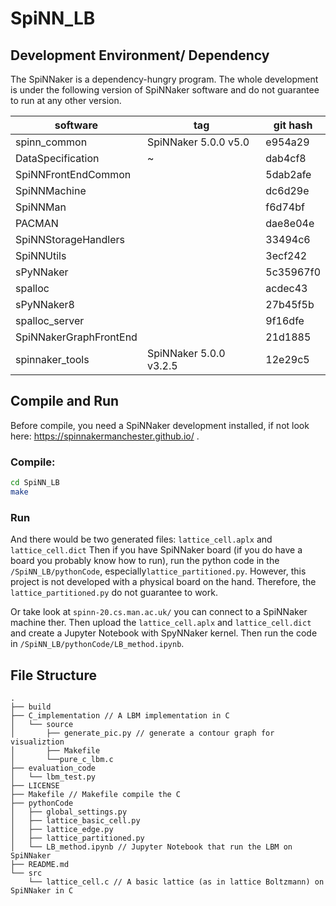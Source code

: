 # SpiNN_LB

## Development Environment/ Dependency
The SpiNNaker is a dependency-hungry program. The whole development is under the following version of SpiNNaker software and do not guarantee to run at any other version.



| software               | tag                    | git hash  |
| ---------------------- | ---------------------- | --------- |
| spinn_common           | SpiNNaker 5.0.0 v5.0   | e954a29   |
| DataSpecification      | ~                      | dab4cf8   |
| SpiNNFrontEndCommon    |                        | 5dab2afe  |
| SpiNNMachine           |                        | dc6d29e   |
| SpiNNMan               |                        | f6d74bf   |
| PACMAN                 |                        | dae8e04e  |
| SpiNNStorageHandlers   |                        | 33494c6   |
| SpiNNUtils             |                        | 3ecf242   |
| sPyNNaker              |                        | 5c35967f0 |
| spalloc                |                        | acdec43   |
| sPyNNaker8             |                        | 27b45f5b  |
| spalloc_server         |                        | 9f16dfe   |
| SpiNNakerGraphFrontEnd |                        | 21d1885   |
| spinnaker_tools        | SpiNNaker 5.0.0 v3.2.5 | 12e29c5   |

## Compile and Run

Before compile, you need a SpiNNaker development installed, if not look here: https://spinnakermanchester.github.io/ .


### Compile:
```bash
cd SpiNN_LB
make
```

### Run 
And there would be two generated files: `lattice_cell.aplx` and `lattice_cell.dict`
Then if you have SpiNNaker board (if you do have a board you probably know how to run), run the python code in the `/SpiNN_LB/pythonCode`, especially`lattice_partitioned.py`. However, this project is not developed with a physical board on the hand. Therefore, the `lattice_partitioned.py` do not guarantee to work.

Or take look at `spinn-20.cs.man.ac.uk/` you can connect to a SpiNNaker machine ther.
Then upload the `lattice_cell.aplx` and `lattice_cell.dict` and create a Jupyter Notebook with SpyNNaker kernel. Then run the code in `/SpiNN_LB/pythonCode/LB_method.ipynb`. 

## File Structure
```
.
├── build
├── C_implementation // A LBM implementation in C
│   └── source
│       ├── generate_pic.py // generate a contour graph for visualiztion
│       ├── Makefile
│       └──pure_c_lbm.c
├── evaluation_code
│   └── lbm_test.py
├── LICENSE
├── Makefile // Makefile compile the C 
├── pythonCode
│   ├── global_settings.py
│   ├── lattice_basic_cell.py
│   ├── lattice_edge.py
│   ├── lattice_partitioned.py
│   └── LB_method.ipynb // Jupyter Notebook that run the LBM on SpiNNaker
├── README.md
└── src
    └── lattice_cell.c // A basic lattice (as in lattice Boltzmann) on SpiNNaker in C
```


